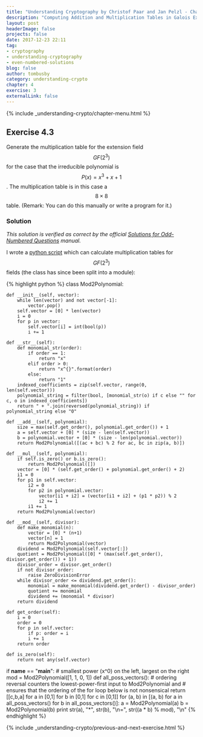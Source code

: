 ```yaml
---
title: "Understanding Cryptography by Christof Paar and Jan Pelzl - Chapter 4 Solutions - Ex4.3"
description: "Computing Addition and Multiplication Tables in Galois Extension Fields"
layout: post
headerImage: false
projects: false
date: 2017-12-23 22:11
tag:
- cryptography
- understanding-cryptography
- even-numbered-solutions
blog: false
author: tombusby
category: understanding-crypto
chapter: 4
exercise: 3
externalLink: false
---
```


<style type="text/css">

    @media (max-width: 768px) {
        #polynomial-table {
            overflow-x: scroll;
        }
    }

</style>

{% include _understanding-crypto/chapter-menu.html %}

## Exercise 4.3

Generate the multiplication table for the extension field $$GF(2^3)$$ for the case that the irreducible polynomial is $$P(x) = x^3 + x + 1$$. The multiplication table is in this case a $$8 \times 8$$ table. (Remark: You can do this manually or write a program for it.)

### Solution

*This solution is verified as correct by the official [Solutions for Odd-Numbered Questions](http://wiki.crypto.rub.de/Buch/en/download/Understanding_Cryptography_Odd_Solutions.pdf) manual.*

<div style="text-align: center; font-size: 11.5px" id="polynomial-table">
<script type="math/tex">
\begin{array}{c|c c c c c}
\times & 0 & 1 & x & x + 1 & x^2 & x^2 + 1 & x^2 + x & x^2 + x + 1 \\ \hline
0 & 0 & 0 & 0 & 0 & 0 & 0 & 0 & 0 \\
1 & 0 & 1 & x & x + 1 & x^2 & x^2 + 1 & x^2 + x & x^2 + x + 1 \\
x & 0 & x & x^2 & x^2 + x & x + 1 & 1 & x^2 + x + 1 & x^2 + 1 \\
x + 1 & 0 & x + 1 & x^2 + x & x^2 + 1 & x^2 + x + 1 & x^2 & 1 & x \\
x^2 & 0 & x^2 & x + 1 & x^2 + x + 1 & x^2 + x & x & x^2 + 1 & 1 \\
x^2 + 1 & 0 & x^2 + 1 & 1 & x^2 & x & x^2 + x + 1 & x + 1 & x^2 + x \\
x^2 + x & 0 & x^2 + x & x^2 + x + 1 & 1 & x^2 + 1 & x + 1 & x & x^2 \\
x^2 + x + 1 & 0 & x^2 + x + 1 & x^2 + 1 & x & 1 & x^2 + x & x^2 & x + 1
\end{array}
</script>
</div>

I wrote a [python script](https://github.com/tombusby/understanding-cryptography-exercises/blob/master/Chapter-04/ex4.3.py) which can calculate multiplication tables for $$GF(2^3)$$ fields (the class has since been split into a module):

{% highlight python %}
class Mod2Polynomial:

    def __init__(self, vector):
        while len(vector) and not vector[-1]:
            vector.pop()
        self.vector = [0] * len(vector)
        i = 0
        for p in vector:
            self.vector[i] = int(bool(p))
            i += 1

    def __str__(self):
        def monomial_str(order):
            if order == 1:
                return "x"
            elif order > 0:
                return "x^{}".format(order)
            else:
                return "1"
        indexed_coefficients = zip(self.vector, range(0, len(self.vector)))
        polynomial_string = filter(bool, [monomial_str(o) if c else "" for c, o in indexed_coefficients])
        return " + ".join(reversed(polynomial_string)) if polynomial_string else "0"

    def __add__(self, polynomial):
        size = max(self.get_order(), polynomial.get_order()) + 1
        a = self.vector + [0] * (size - len(self.vector))
        b = polynomial.vector + [0] * (size - len(polynomial.vector))
        return Mod2Polynomial([(ac + bc) % 2 for ac, bc in zip(a, b)])

    def __mul__(self, polynomial):
        if self.is_zero() or b.is_zero():
            return Mod2Polynomial([])
        vector = [0] * (self.get_order() + polynomial.get_order() + 2)
        i1 = 0
        for p1 in self.vector:
            i2 = 0
            for p2 in polynomial.vector:
                vector[i1 + i2] = (vector[i1 + i2] + (p1 * p2)) % 2
                i2 += 1
            i1 += 1
        return Mod2Polynomial(vector)

    def __mod__(self, divisor):
        def make_monomial(n):
            vector = [0] * (n+1)
            vector[n] = 1
            return Mod2Polynomial(vector)
        dividend = Mod2Polynomial(self.vector[:])
        quotient = Mod2Polynomial([0] * (max(self.get_order(), divisor.get_order()) + 1))
        divisor_order = divisor.get_order()
        if not divisor_order:
            raise ZeroDivisionError
        while divisor_order <= dividend.get_order():
            monomial = make_monomial(dividend.get_order() - divisor_order)
            quotient += monomial
            dividend += (monomial * divisor)
        return dividend

    def get_order(self):
        i = 0
        order = 0
        for p in self.vector:
            if p: order = i
            i += 1
        return order

    def is_zero(self):
        return not any(self.vector)


if __name__ == "__main__":
    # smallest power (x^0) on the left, largest on the right
    mod = Mod2Polynomial([1, 1, 0, 1])
    def all_poss_vectors():
        # ordering reversal counters the lowest-power-first input to Mod2Polynomial and
        # ensures that the ordering of the for loop below is not nonsensical
        return [[c,b,a] for a in [0,1] for b in [0,1] for c in [0,1]]
    for (a, b) in [(a, b) for a in all_poss_vectors() for b in all_poss_vectors()]:
        a = Mod2Polynomial(a)
        b = Mod2Polynomial(b)
        print str(a), "*", str(b), "\n=", str((a * b) % mod), "\n"
{% endhighlight %}

{% include _understanding-crypto/previous-and-next-exercise.html %}
